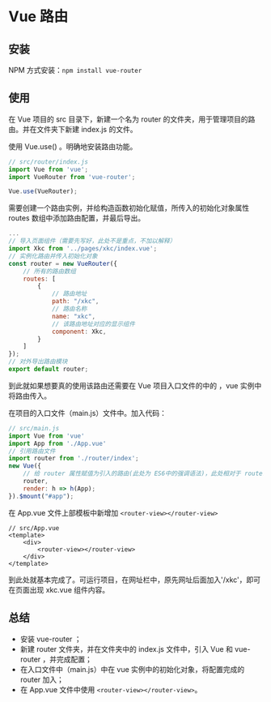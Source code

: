 # Vue 路由

## 安装

NPM 方式安装：`npm install vue-router`

## 使用

在 Vue 项目的 src 目录下，新建一个名为 router 的文件夹，用于管理项目的路由。并在文件夹下新建 index.js 的文件。

使用 Vue.use() 。明确地安装路由功能。

```javascript
// src/router/index.js
import Vue from 'vue';
import VueRouter from 'vue-router';

Vue.use(VueRouter);
```

需要创建一个路由实例，并给构造函数初始化赋值，所传入的初始化对象属性 routes 数组中添加路由配置，并最后导出。

```javascript
...
// 导入页面组件（需要先写好，此处不是重点，不加以解释）
import Xkc from '../pages/xkc/index.vue';
// 实例化路由并传入初始化对象
const router = new VueRouter({
    // 所有的路由数组
    routes: [
        {
            // 路由地址
            path: "/xkc",
            // 路由名称
            name: "xkc",
            // 该路由地址对应的显示组件
            component: Xkc,
        }
    ]
});
// 对外导出路由模块
export default router;
```

到此就如果想要真的使用该路由还需要在 Vue 项目入口文件的中的 ，vue 实例中将路由传入。

在项目的入口文件（main.js）文件中。加入代码：

```javascript
// src/main.js
import Vue from 'vue'
import App from './App.vue'
// 引用路由文件
import router from './router/index';
new Vue({
    // 给 router 属性赋值为引入的路由(此处为 ES6中的强调语法)，此处相对于 router: router
    router,
    render: h => h(App);
}).$mount("#app");
```

在 App.vue 文件上部模板中新增加  `<router-view></router-view>`

```vue
// src/App.vue
<template>
	<div>
        <router-view></router-view>
    </div>
</template>
```

到此处就基本完成了。可运行项目，在网址栏中，原先网址后面加入'/xkc'，即可在页面出现 xkc.vue 组件内容。

## 总结

- 安装 vue-router ；
- 新建 router 文件夹，并在文件夹中的 index.js 文件中，引入 Vue 和 vue-router ，并完成配置；
- 在入口文件中（main.js）中在 vue 实例中的初始化对象，将配置完成的 router 加入；
- 在 App.vue 文件中使用   `<router-view></router-view>`。